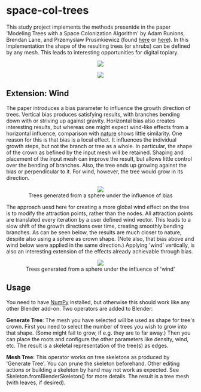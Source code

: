 # space-col-trees
This study project implements the methods presentde in the paper 'Modeling Trees with a Space Colonization Algorithm' by Adam Runions, Brendan Lane, and Przemyslaw Prusinkiewicz (found [here](https://www.researchgate.net/publication/221314843_Modeling_Trees_with_a_Space_Colonization_Algorithm) or [here](http://www.algorithmicbotany.org/papers/colonization.egwnp2007.html)).
In this implementation the shape of the resulting trees (or shrubs) can be defined by any mesh. This leads to interesting opportunities for digital topiary.
<p align="center"><img src="https://raw.githubusercontent.com/leafar-tb/space-col-trees/master/images/bunny.png"></p>
<p align="center"><img src="https://raw.githubusercontent.com/leafar-tb/space-col-trees/master/images/dragon.png"></p>

## Extension: Wind
The paper introduces a bias parameter to influence the growth direction of trees.
Vertical bias produces satisfying results, with branches bending down with or striving up against gravity.
Horizontal bias also creates interesting results, but whereas one might expect wind-like effects from a horizontal influence, comparison with [nature](http://scruss.com/talks/02006/bcs/pics/vestas-tree.jpg) shows little similarity.
One reason for this is that bias is a local effect.
It influences the individual growth steps, but not the branch or tree as a whole.
In particular, the shape of the crown as befined by the input mesh will be retained.
Shaping and placement of the input mesh can improve the result, but allows little control over the bending of branches.
Also, the tree ends up growing against the bias or perpendicular to it.
For wind, however, the tree would grow in its direction.
<p align="center">
<img src="https://raw.githubusercontent.com/leafar-tb/space-col-trees/master/images/gBias-hor.png"> </br>
Trees generated from a sphere under the influence of bias
</p>

The approach uesd here for creating a more global wind effect on the tree is to modify the attraction points, rather than the nodes.
All attraction points are translated every iteration by a user defined wind vector.
This leads to a slow shift of the growth directions over time, creating smoothly bending branches.
As can be seen below, the results are much closer to nature, despite also using a sphere as crown shape.
(Note also, that bias above and wind below were applied in the same direction.)
Applying 'wind' vertically, is also an interesting extension of the effects already achievable through bias.

<p align="center">
<img src="https://raw.githubusercontent.com/leafar-tb/space-col-trees/master/images/wind-hor.png"></br>
Trees generated from a sphere under the influence of 'wind'
</p>

## Usage
You need to have [NumPy](https://www.scipy.org/scipylib/download.html) installed, but otherwise this should work like any other Blender add-on.
Two operators are added to Blender:

**Generate Tree**:
The mesh you have selected will be used as shape for tree's crown.
First you need to select the number of trees you wish to grow into that shape.
(Some might fail to grow, if e.g. they are to far away.)
Then you can place the roots and configure the other parameters like density, wind, etc.
The result is a skeletal representation of the tree(s) as edges.

**Mesh Tree**:
This operator works on tree skeletons as produced by 'Generate Tree'.
You can prune the skeleton beforehand.
Other editing actions or building a skeleton by hand may not work as expected.
See Skeleton.fromBlenderSkeleton() for more details.
The result is a tree mesh (with leaves, if desired).
